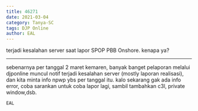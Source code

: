 ```yaml
---
title: 46271
date: 2021-03-04
category: Tanya-SC
tags: DJP Online
author: EAL
---
```


terjadi kesalahan server saat lapor SPOP PBB Onshore. kenapa ya?

---

sebenarnya per tanggal 2 maret kemaren, banyak banget pelaporan melalui djponline muncul notif terjadi kesalahan server (mostly laporan realisasi), dan kita minta info npwp ybs per tanggal itu. kalo sekarang gak ada info error, coba sarankan untuk coba lapor lagi, sambil tambahkan c3l, private window,dsb.

`EAL`
